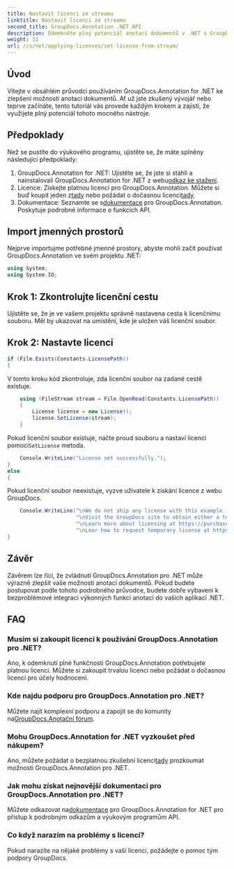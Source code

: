 ```yaml
---
title: Nastavit licenci ze streamu
linktitle: Nastavit licenci ze streamu
second_title: GroupDocs.Annotation .NET API
description: Odemkněte plný potenciál anotací dokumentů v .NET s GroupDocs.Annotation. Postupujte podle našeho podrobného průvodce pro bezproblémovou integraci.
weight: 11
url: /cs/net/applying-licenses/set-license-from-stream/
---
```

## Úvod
Vítejte v obsáhlém průvodci používáním GroupDocs.Annotation for .NET ke zlepšení možností anotací dokumentů. Ať už jste zkušený vývojář nebo teprve začínáte, tento tutoriál vás provede každým krokem a zajistí, že využijete plný potenciál tohoto mocného nástroje.
## Předpoklady
Než se pustíte do výukového programu, ujistěte se, že máte splněny následující předpoklady:
1.  GroupDocs.Annotation for .NET: Ujistěte se, že jste si stáhli a nainstalovali GroupDocs.Annotation for .NET z webu[odkaz ke stažení](https://releases.groupdocs.com/annotation/net/).
2.  Licence: Získejte platnou licenci pro GroupDocs.Annotation. Můžete si buď koupit jeden z[tady](https://purchase.groupdocs.com/buy) nebo požádat o dočasnou licenci[tady](https://purchase.groupdocs.com/temporary-license/).
3.  Dokumentace: Seznamte se s[dokumentace](https://tutorials.groupdocs.com/annotation/net/) pro GroupDocs.Annotation. Poskytuje podrobné informace o funkcích API.

## Import jmenných prostorů
Nejprve importujme potřebné jmenné prostory, abyste mohli začít používat GroupDocs.Annotation ve svém projektu .NET:
```csharp
using System;
using System.IO;
```

## Krok 1: Zkontrolujte licenční cestu
Ujistěte se, že je ve vašem projektu správně nastavena cesta k licenčnímu souboru. Měl by ukazovat na umístění, kde je uložen váš licenční soubor.
## Krok 2: Nastavte licenci
```csharp
if (File.Exists(Constants.LicensePath))
{
```
V tomto kroku kód zkontroluje, zda licenční soubor na zadané cestě existuje.
```csharp
    using (FileStream stream = File.OpenRead(Constants.LicensePath))
    {
        License license = new License();
        license.SetLicense(stream);
    }
```
 Pokud licenční soubor existuje, načte proud souboru a nastaví licenci pomocí`SetLicense` metoda.
```csharp
    Console.WriteLine("License set successfully.");
}
else
{
```
Pokud licenční soubor neexistuje, vyzve uživatele k získání licence z webu GroupDocs.
```csharp
    Console.WriteLine("\nWe do not ship any license with this example. " +
                      "\nVisit the GroupDocs site to obtain either a temporary or permanent license. " +
                      "\nLearn more about licensing at https://purchase.groupdocs.com/faqs/licensing. "+
                      "\nLear how to request temporary license at https://purchase.groupdocs.com/temporary-license.");
}
```

## Závěr
Závěrem lze říci, že zvládnutí GroupDocs.Annotation pro .NET může výrazně zlepšit vaše možnosti anotací dokumentů. Pokud budete postupovat podle tohoto podrobného průvodce, budete dobře vybaveni k bezproblémové integraci výkonných funkcí anotací do vašich aplikací .NET.
## FAQ
### Musím si zakoupit licenci k používání GroupDocs.Annotation pro .NET?
Ano, k odemknutí plné funkčnosti GroupDocs.Annotation potřebujete platnou licenci. Můžete si zakoupit trvalou licenci nebo požádat o dočasnou licenci pro účely hodnocení.
### Kde najdu podporu pro GroupDocs.Annotation pro .NET?
 Můžete najít komplexní podporu a zapojit se do komunity na[GroupDocs.Anotační fórum](https://forum.groupdocs.com/c/annotation/10).
### Mohu GroupDocs.Annotation for .NET vyzkoušet před nákupem?
 Ano, můžete požádat o bezplatnou zkušební licenci[tady](https://releases.groupdocs.com/) prozkoumat možnosti GroupDocs.Annotation pro .NET.
### Jak mohu získat nejnovější dokumentaci pro GroupDocs.Annotation pro .NET?
 Můžete odkazovat na[dokumentace](https://tutorials.groupdocs.com/annotation/net/) pro GroupDocs.Annotation for .NET pro přístup k podrobným odkazům a výukovým programům API.
### Co když narazím na problémy s licencí?
Pokud narazíte na nějaké problémy s vaší licencí, požádejte o pomoc tým podpory GroupDocs.